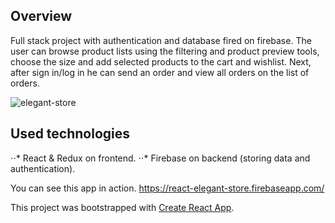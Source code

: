 ## Overview
Full stack project with authentication and database fired on firebase. The user can browse product lists using the filtering and product preview tools, choose the size and add selected products to the cart and wishlist. Next, after sign in/log in he can send an order and view all orders on the list of orders.

![elegant-store](https://user-images.githubusercontent.com/42715741/52538440-eb607680-2d72-11e9-8518-0564dea5aaed.png)

## Used technologies

⋅⋅* React & Redux on frontend. 
⋅⋅* Firebase on backend (storing data and authentication). 

You can see this app in action.
https://react-elegant-store.firebaseapp.com/

This project was bootstrapped with [Create React App](https://github.com/facebook/create-react-app).
